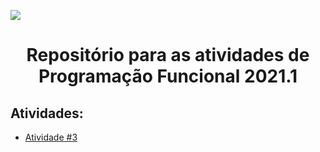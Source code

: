 ![](https://i.imgur.com/HdCt6QV.png)
# <p align="center">Repositório para as atividades de **Programação Funcional** 2021.1<p align="center">
## Atividades:
- [Atividade #3](/%233)